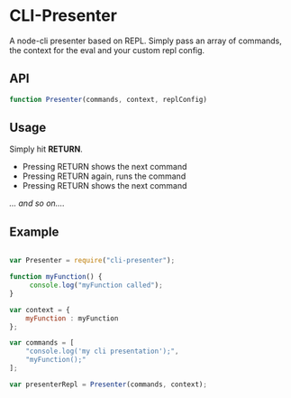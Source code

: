 # CLI-Presenter

A node-cli presenter based on REPL.
Simply pass an array of commands, the context for the eval and your custom repl config.

## API

```javascript
function Presenter(commands, context, replConfig)
```

## Usage

Simply hit __RETURN__.

- Pressing RETURN shows the next command
- Pressing RETURN again, runs the command
- Pressing RETURN shows the next command


 _… and so on…._


## Example

```javascript

var Presenter = require("cli-presenter");

function myFunction() {
     console.log("myFunction called");
}

var context = {
    myFunction : myFunction
};

var commands = [
    "console.log('my cli presentation');",
    "myFunction();"
];

var presenterRepl = Presenter(commands, context);

```